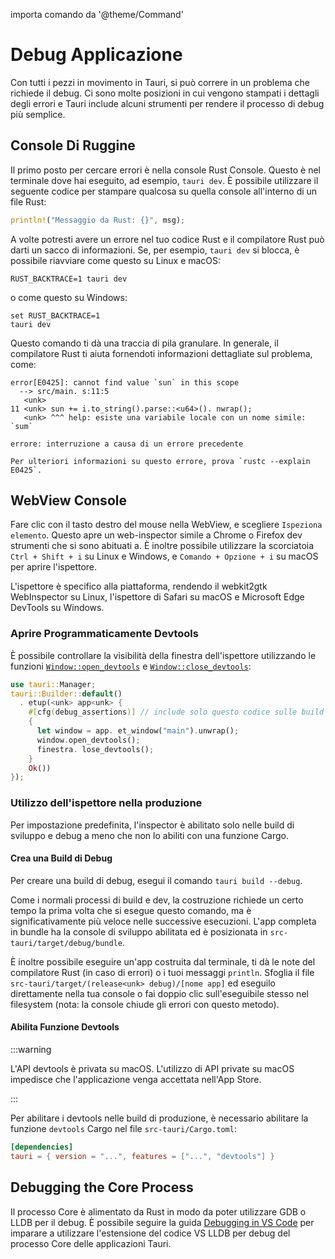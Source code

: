 importa comando da '@theme/Command'

# Debug Applicazione

Con tutti i pezzi in movimento in Tauri, si può correre in un problema che richiede il debug. Ci sono molte posizioni in cui vengono stampati i dettagli degli errori e Tauri include alcuni strumenti per rendere il processo di debug più semplice.

## Console Di Ruggine

Il primo posto per cercare errori è nella console Rust Console. Questo è nel terminale dove hai eseguito, ad esempio, `tauri dev`. È possibile utilizzare il seguente codice per stampare qualcosa su quella console all'interno di un file Rust:

```rust
println!("Messaggio da Rust: {}", msg);
```

A volte potresti avere un errore nel tuo codice Rust e il compilatore Rust può darti un sacco di informazioni. Se, per esempio, `tauri dev` si blocca, è possibile riavviare come questo su Linux e macOS:

```shell
RUST_BACKTRACE=1 tauri dev
```

o come questo su Windows:

```shell
set RUST_BACKTRACE=1
tauri dev
```

Questo comando ti dà una traccia di pila granulare. In generale, il compilatore Rust ti aiuta fornendoti informazioni dettagliate sul problema, come:

```
error[E0425]: cannot find value `sun` in this scope
  --> src/main. s:11:5
   <unk>
11 <unk> sun += i.to_string().parse::<u64>(). nwrap();
   <unk> ^^^ help: esiste una variabile locale con un nome simile: `sum`

errore: interruzione a causa di un errore precedente

Per ulteriori informazioni su questo errore, prova `rustc --explain E0425`.
```

## WebView Console

Fare clic con il tasto destro del mouse nella WebView, e scegliere `Ispeziona elemento`. Questo apre un web-inspector simile a Chrome o Firefox dev strumenti che si sono abituati a. È inoltre possibile utilizzare la scorciatoia `Ctrl + Shift + i` su Linux e Windows, e `Comando + Opzione + i` su macOS per aprire l'ispettore.

L'ispettore è specifico alla piattaforma, rendendo il webkit2gtk WebInspector su Linux, l'ispettore di Safari su macOS e Microsoft Edge DevTools su Windows.

### Aprire Programmaticamente Devtools

È possibile controllare la visibilità della finestra dell'ispettore utilizzando le funzioni [`Window::open_devtools`][] e [`Window::close_devtools`][]:

```rust
use tauri::Manager;
tauri::Builder::default()
  . etup(<unk> app<unk> {
    #[cfg(debug_assertions)] // include solo questo codice sulle build di debug
    {
      let window = app. et_window("main").unwrap();
      window.open_devtools();
      finestra. lose_devtools();
    }
    Ok())
});
```

### Utilizzo dell'ispettore nella produzione

Per impostazione predefinita, l'inspector è abilitato solo nelle build di sviluppo e debug a meno che non lo abiliti con una funzione Cargo.

#### Crea una Build di Debug

Per creare una build di debug, esegui il comando `tauri build --debug`.

<Command name="build --debug" />

Come i normali processi di build e dev, la costruzione richiede un certo tempo la prima volta che si esegue questo comando, ma è significativamente più veloce nelle successive esecuzioni. L'app completa in bundle ha la console di sviluppo abilitata ed è posizionata in `src-tauri/target/debug/bundle`.

È inoltre possibile eseguire un'app costruita dal terminale, ti dà le note del compilatore Rust (in caso di errori) o i tuoi messaggi `println`. Sfoglia il file `src-tauri/target/(release<unk> debug)/[nome app]` ed eseguilo direttamente nella tua console o fai doppio clic sull'eseguibile stesso nel filesystem (nota: la console chiude gli errori con questo metodo).

#### Abilita Funzione Devtools

:::warning

L'API devtools è privata su macOS. L'utilizzo di API private su macOS impedisce che l'applicazione venga accettata nell'App Store.

:::

Per abilitare i devtools nelle build di produzione, è necessario abilitare la funzione `devtools` Cargo nel file `src-tauri/Cargo.toml`:

```toml
[dependencies]
tauri = { version = "...", features = ["...", "devtools"] }
```

## Debugging the Core Process

Il processo Core è alimentato da Rust in modo da poter utilizzare GDB o LLDB per il debug. È possibile seguire la guida [Debugging in VS Code][] per imparare a utilizzare l'estensione del codice VS LLDB per debug del processo Core delle applicazioni Tauri.

[Debugging in VS Code]: ./vs-code.md
[`Window::open_devtools`]: https://docs.rs/tauri/1/tauri/window/struct.Window.html#method.open_devtools
[`Window::close_devtools`]: https://docs.rs/tauri/1/tauri/window/struct.Window.html#method.close_devtools
